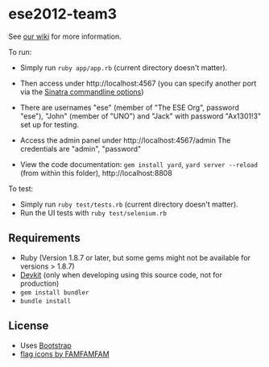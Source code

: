 ese2012-team3
=============

See [our wiki](https://github.com/ese-unibe-ch/ese2012-team3/wiki) for more information.

To run:

* Simply run `ruby app/app.rb` (current directory doesn't matter). 
* Then access under http://localhost:4567 (you can specify another port via the [Sinatra commandline options](http://www.sinatrarb.com/intro.html#Command%20Line))
* There are usernames "ese" (member of "The ESE Org", password "ese"), "John" (member of "UNO") and "Jack" with password "Ax1301!3" set up for testing.

* Access the admin panel under http://localhost:4567/admin The credentials are "admin", "password"

* View the code documentation: `gem install yard`, `yard server --reload` (from within this folder), http://localhost:8808 

To test: 

* Simply run `ruby test/tests.rb` (current directory doesn't matter).
* Run the UI tests with `ruby test/selenium.rb`

## Requirements 
* Ruby (Version 1.8.7 or later, but some gems might not be available for versions > 1.8.7)
* [Devkit](https://github.com/oneclick/rubyinstaller/wiki/Development-Kit) (only when developing using this source code, not for production)
* `gem install bundler`
* `bundle install`

## License

* Uses [Bootstrap](http://twitter.github.com/bootstrap/)
* [flag icons by FAMFAMFAM](http://www.famfamfam.com/lab/icons/flags/)
